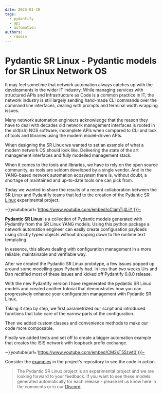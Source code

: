```yaml
---
date: 2025-01-30
tags:
  - pydantify
  - api
  - automation
authors:
  - rdodin
---
```


# Pydantic SR Linux - Pydantic models for SR Linux Network OS

It may feel sometime that network automation always catches up with the developments in the wider IT industry. While managing services with structured APIs and Infrastructure as Code is a common practice in IT, the network industry is still largely sending hand-made CLI commands over the command line interfaces, dealing with prompts and terminal width wrapping issues.

Many network automation engineers acknowledge that the reason they have to deal with decades old network management interfaces is rooted in the old(ish) NOS software, incomplete APIs when compared to CLI and lack of tools and libraries using the modern model-driven APIs.

When designing the SR Linux we wanted to set an example of what a modern network OS should look like. Delivering the state of the art management interfaces and fully modelled management stack.

When it comes to the tools and libraries, we have to rely on the open source community, as tools are seldom developed by a single vendor. And in the YANG-based network automation ecosystem there is, without doubt, a shortage of maintained and up-to-date tools one can pick from.

Today we wanted to share the results of a recent collaboration between the SR Linux and [Pydantify](https://pydantify.github.io/pydantify/) teams that led to the creation of the [Pydantic SR Linux](https://github.com/srl-labs/pydantic-srlinux/) experimental project.

-{{youtube(url='https://www.youtube.com/embed/oClamTj4LiY')}}-

**Pydantic SR Linux** is a collection of Pydantic models generated with Pydantify from the SR Linux YANG models. Using this python package a network automation engineer can easily create configuration payloads using strictly typed objects without dropping down to the runtime text templating.

In essence, this allows dealing with configuration management in a more reliable, maintainable and verifiable way.

After we created the Pydantic SR Linux prototype, a few issues popped up around some modelling gaps Pydantify had. In less than two weeks Urs and Dan rectified most of these issues and kicked off Pydantify 0.8.0 release.

With the new Pydantify version I have regenerated the pydantic SR Linux models and created another tutorial that demonstrates how you can progressively enhance your configuration management with Pydantic SR Linux.

Taking it step by step, we first parametrized our script and introduced functions that take care of the narrow parts of the configuration.

Then we added custom classes and convenience methods to make our code more composable.

Finally we added tests and set off to create a bigger automation example that creates the ISIS network with loopback prefix exchange.

-{{youtube(url='https://www.youtube.com/embed/CM3sT55zwt0')}}-

Consider the [examples](https://github.com/srl-labs/pydantic-srlinux/tree/main/example) in the project's repository to see the code in action.

> The Pydantic SR Linux project is an experimental project and we are looking forward to your feedback. If you want to see these models generated automatically for each release - please let us know here in the comments or in our [Discord](https://discord.gg/tZvgjQ6PZf).

